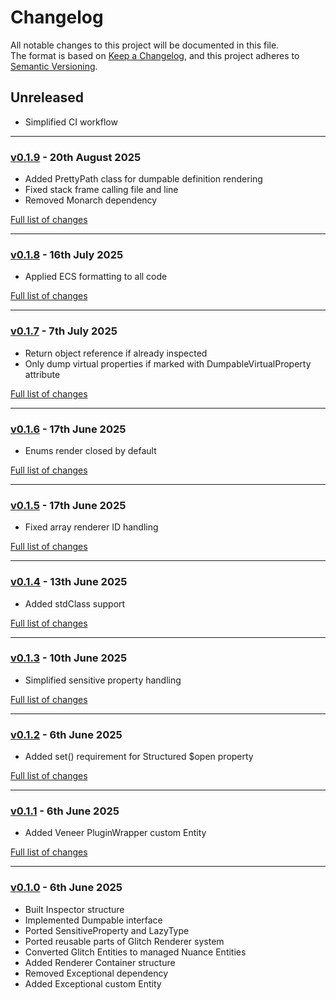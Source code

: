 # Changelog

All notable changes to this project will be documented in this file.<br>
The format is based on [Keep a Changelog](https://keepachangelog.com/en/1.0.0/),
and this project adheres to [Semantic Versioning](https://semver.org/spec/v2.0.0.html).

## Unreleased
- Simplified CI workflow

---

### [v0.1.9](https://github.com/decodelabs/nuance/commits/v0.1.9) - 20th August 2025

- Added PrettyPath class for dumpable definition rendering
- Fixed stack frame calling file and line
- Removed Monarch dependency

[Full list of changes](https://github.com/decodelabs/nuance/compare/v0.1.8...v0.1.9)

---

### [v0.1.8](https://github.com/decodelabs/nuance/commits/v0.1.8) - 16th July 2025

- Applied ECS formatting to all code

[Full list of changes](https://github.com/decodelabs/nuance/compare/v0.1.7...v0.1.8)

---

### [v0.1.7](https://github.com/decodelabs/nuance/commits/v0.1.7) - 7th July 2025

- Return object reference if already inspected
- Only dump virtual properties if marked with DumpableVirtualProperty attribute

[Full list of changes](https://github.com/decodelabs/nuance/compare/v0.1.6...v0.1.7)

---

### [v0.1.6](https://github.com/decodelabs/nuance/commits/v0.1.6) - 17th June 2025

- Enums render closed by default

[Full list of changes](https://github.com/decodelabs/nuance/compare/v0.1.5...v0.1.6)

---

### [v0.1.5](https://github.com/decodelabs/nuance/commits/v0.1.5) - 17th June 2025

- Fixed array renderer ID handling

[Full list of changes](https://github.com/decodelabs/nuance/compare/v0.1.4...v0.1.5)

---

### [v0.1.4](https://github.com/decodelabs/nuance/commits/v0.1.4) - 13th June 2025

- Added stdClass support

[Full list of changes](https://github.com/decodelabs/nuance/compare/v0.1.3...v0.1.4)

---

### [v0.1.3](https://github.com/decodelabs/nuance/commits/v0.1.3) - 10th June 2025

- Simplified sensitive property handling

[Full list of changes](https://github.com/decodelabs/nuance/compare/v0.1.2...v0.1.3)

---

### [v0.1.2](https://github.com/decodelabs/nuance/commits/v0.1.2) - 6th June 2025

- Added set() requirement for Structured $open property

[Full list of changes](https://github.com/decodelabs/nuance/compare/v0.1.1...v0.1.2)

---

### [v0.1.1](https://github.com/decodelabs/nuance/commits/v0.1.1) - 6th June 2025

- Added Veneer PluginWrapper custom Entity

[Full list of changes](https://github.com/decodelabs/nuance/compare/v0.1.0...v0.1.1)

---

### [v0.1.0](https://github.com/decodelabs/nuance/commits/v0.1.0) - 6th June 2025

- Built Inspector structure
- Implemented Dumpable interface
- Ported SensitiveProperty and LazyType
- Ported reusable parts of Glitch Renderer system
- Converted Glitch Entities to managed Nuance Entities
- Added Renderer Container structure
- Removed Exceptional dependency
- Added Exceptional custom Entity
